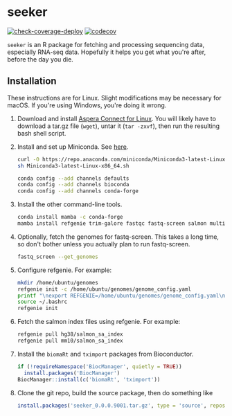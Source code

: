 # seeker

[![check-coverage-deploy](https://github.com/hugheylab/seeker/workflows/check-coverage-deploy/badge.svg)](https://github.com/hugheylab/seeker/actions)
[![codecov](https://codecov.io/gh/hugheylab/seeker/branch/master/graph/badge.svg)](https://codecov.io/gh/hugheylab/seeker)

`seeker` is an R package for fetching and processing sequencing data, especially RNA-seq data. Hopefully it helps you get what you're after, before the day you die.

## Installation

These instructions are for Linux. Slight modifications may be necessary for macOS. If you're using Windows, you're doing it wrong.

1. Download and install [Aspera Connect for Linux](https://www.ibm.com/aspera/connect/). You will likely have to download a tar.gz file (`wget`), untar it (`tar -zxvf`), then run the resulting bash shell script.

1. Install and set up Miniconda. See [here](https://bioconda.github.io/user/install.html#set-up-channels).
    ```bash
    curl -O https://repo.anaconda.com/miniconda/Miniconda3-latest-Linux-x86_64.sh
    sh Miniconda3-latest-Linux-x86_64.sh
    
    conda config --add channels defaults
    conda config --add channels bioconda
    conda config --add channels conda-forge
    ```

1. Install the other command-line tools.
    ```bash
    conda install mamba -c conda-forge
    mamba install refgenie trim-galore fastqc fastq-screen salmon multiqc
    ```

1. Optionally, fetch the genomes for fastq-screen. This takes a long time, so don't bother unless you actually plan to run fastq-screen.
    ```bash
    fastq_screen --get_genomes
    ```

1. Configure refgenie. For example:
    ```bash
    mkdir /home/ubuntu/genomes
    refgenie init -c /home/ubuntu/genomes/genome_config.yaml
    printf "\nexport REFGENIE=/home/ubuntu/genomes/genome_config.yaml\n" >> ~/.bashrc
    source ~/.bashrc
    refgenie init
    ```

1. Fetch the salmon index files using refgenie. For example:
    ```bash
    refgenie pull hg38/salmon_sa_index
    refgenie pull mm10/salmon_sa_index
    ```

1. Install the `biomaRt` and `tximport` packages from Bioconductor.
    ```r
    if (!requireNamespace('BiocManager', quietly = TRUE))
      install.packages('BiocManager')
    BiocManager::install(c('biomaRt', 'tximport'))
    ```

1. Clone the git repo, build the source package, then do something like
    ```r
    install.packages('seeker_0.0.0.9001.tar.gz', type = 'source', repos = NULL)
    ```
